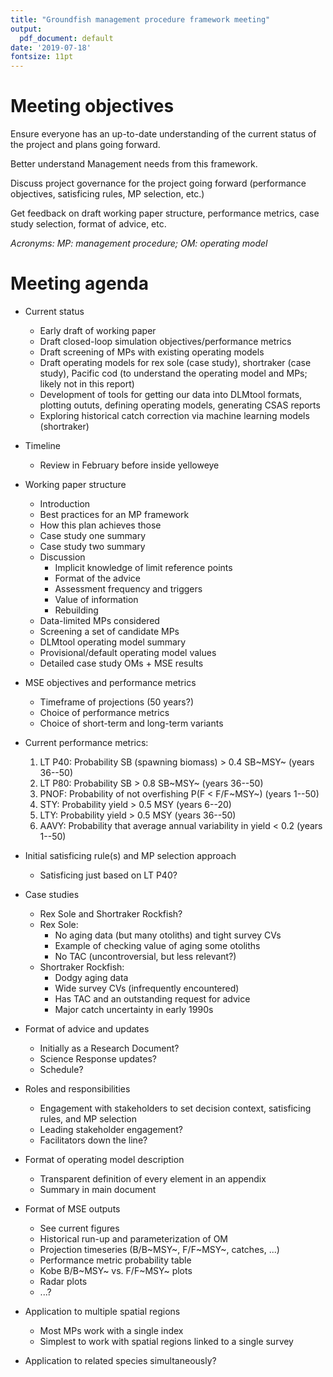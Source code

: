 ```yaml
---
title: "Groundfish management procedure framework meeting"
output:
  pdf_document: default
date: '2019-07-18'
fontsize: 11pt
---
```


# Meeting objectives

Ensure everyone has an up-to-date understanding of the current status of the project and plans going forward.

Better understand Management needs from this framework.

Discuss project governance for the project going forward (performance objectives, satisficing rules, MP selection, etc.)

Get feedback on draft working paper structure, performance metrics, case study selection, format of advice, etc.

*Acronyms: MP: management procedure; OM: operating model*
<!-- PM: performance metric; DLMtool: an R package for data-limited methods (DLM) management strategy evaluation -->

# Meeting agenda

- Current status
   - Early draft of working paper
   - Draft closed-loop simulation objectives/performance metrics
   - Draft screening of MPs with existing operating models
   - Draft operating models for rex sole (case study), shortraker (case study), Pacific cod (to understand the operating model and MPs; likely not in this report)
   - Development of tools for getting our data into DLMtool formats, plotting oututs, defining operating models, generating CSAS reports
   - Exploring historical catch correction via machine learning models (shortraker)

- Timeline
   - Review in February before inside yelloweye

- Working paper structure
   - Introduction
   - Best practices for an MP framework
   - How this plan achieves those 
   - Case study one summary
   - Case study two summary
   - Discussion
      - Implicit knowledge of limit reference points
      - Format of the advice
      - Assessment frequency and triggers
      - Value of information
      - Rebuilding
   - Data-limited MPs considered
   - Screening a set of candidate MPs
   - DLMtool operating model summary
   - Provisional/default operating model values
   - Detailed case study OMs + MSE results

- MSE objectives and performance metrics
   - Timeframe of projections (50 years?)
   - Choice of performance metrics
   - Choice of short-term and long-term variants

- Current performance metrics:
   1. LT P40: Probability SB (spawning biomass) > 0.4 SB~MSY~ (years 36--50)
   2. LT P80: Probability SB > 0.8 SB~MSY~ (years 36--50)
   3. PNOF: Probability of not overfishing P(F < F/F~MSY~) (years 1--50)
   4. STY: Probability yield > 0.5 MSY (years 6--20)
   5. LTY: Probability yield > 0.5 MSY (years 36--50)
   6. AAVY: Probability that average annual variability in yield < 0.2 (years 1--50)
   
- Initial satisficing rule(s) and MP selection approach
   - Satisficing just based on LT P40?

- Case studies
   - Rex Sole and Shortraker Rockfish?
   - Rex Sole:
      - No aging data (but many otoliths) and tight survey CVs
      - Example of checking value of aging some otoliths
      - No TAC (uncontroversial, but less relevant?)
   - Shortraker Rockfish:
      - Dodgy aging data
      - Wide survey CVs (infrequently encountered)
      - Has TAC and an outstanding request for advice
      - Major catch uncertainty in early 1990s

- Format of advice and updates
   - Initially as a Research Document?
   - Science Response updates?
   - Schedule?

- Roles and responsibilities
   - Engagement with stakeholders to set decision context, satisficing rules, and MP selection
   - Leading stakeholder engagement?
   - Facilitators down the line?

- Format of operating model description
   - Transparent definition of every element in an appendix
   - Summary in main document

- Format of MSE outputs
   - See current figures
   - Historical run-up and parameterization of OM
   - Projection timeseries (B/B~MSY~, F/F~MSY~, catches, ...)
   - Performance metric probability table
   - Kobe B/B~MSY~ vs. F/F~MSY~ plots
   - Radar plots
   - ...?
   
- Application to multiple spatial regions
   - Most MPs work with a single index
   - Simplest to work with spatial regions linked to a single survey

- Application to related species simultaneously?
